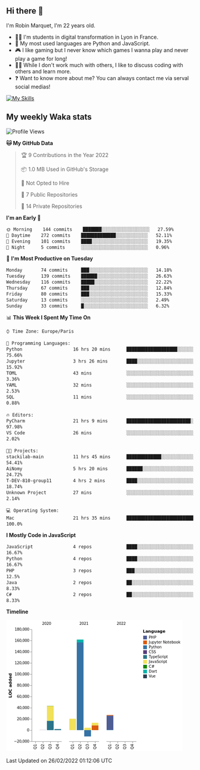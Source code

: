 ## Hi there 👋

I'm Robin Marquet, I'm 22 years old.

- 👨‍💻 I'm students in digital transformation in Lyon in France.
- 🌱 My most used languages are Python and JavaScript.
- 🎮 I like gaming but I never know which games I wanna play and never play a game for long!
- 👯‍♀️ While I don't work much with others, I like to discuss coding with others and learn more.
- ❓ Want to know more about me? You can always contact me via serval social medias!

[![My Skills](https://skillicons.dev/icons?i=js,html,css,dart,discord,docker,express,figma,firebase,graphql,mongodb,mysql,nodejs,py,react,ts,vue)](https://skillicons.dev)

## My weekly Waka stats

<!--START_SECTION:waka-->
![Profile Views](http://img.shields.io/badge/Profile%20Views-95-blue)

**🐱 My GitHub Data** 

> 🏆 9 Contributions in the Year 2022
 > 
> 📦 1.0 MB Used in GitHub's Storage 
 > 
> 🚫 Not Opted to Hire
 > 
> 📜 7 Public Repositories 
 > 
> 🔑 14 Private Repositories  
 > 
**I'm an Early 🐤** 

```text
🌞 Morning    144 commits    ███████░░░░░░░░░░░░░░░░░░   27.59% 
🌆 Daytime    272 commits    █████████████░░░░░░░░░░░░   52.11% 
🌃 Evening    101 commits    ████░░░░░░░░░░░░░░░░░░░░░   19.35% 
🌙 Night      5 commits      ░░░░░░░░░░░░░░░░░░░░░░░░░   0.96%

```
📅 **I'm Most Productive on Tuesday** 

```text
Monday       74 commits     ███░░░░░░░░░░░░░░░░░░░░░░   14.18% 
Tuesday      139 commits    ██████░░░░░░░░░░░░░░░░░░░   26.63% 
Wednesday    116 commits    █████░░░░░░░░░░░░░░░░░░░░   22.22% 
Thursday     67 commits     ███░░░░░░░░░░░░░░░░░░░░░░   12.84% 
Friday       80 commits     ███░░░░░░░░░░░░░░░░░░░░░░   15.33% 
Saturday     13 commits     ░░░░░░░░░░░░░░░░░░░░░░░░░   2.49% 
Sunday       33 commits     █░░░░░░░░░░░░░░░░░░░░░░░░   6.32%

```


📊 **This Week I Spent My Time On** 

```text
⌚︎ Time Zone: Europe/Paris

💬 Programming Languages: 
Python                   16 hrs 20 mins      ███████████████████░░░░░░   75.66% 
Jupyter                  3 hrs 26 mins       ████░░░░░░░░░░░░░░░░░░░░░   15.92% 
TOML                     43 mins             ░░░░░░░░░░░░░░░░░░░░░░░░░   3.36% 
YAML                     32 mins             ░░░░░░░░░░░░░░░░░░░░░░░░░   2.53% 
SQL                      11 mins             ░░░░░░░░░░░░░░░░░░░░░░░░░   0.88%

🔥 Editors: 
PyCharm                  21 hrs 9 mins       ████████████████████████░   97.98% 
VS Code                  26 mins             ░░░░░░░░░░░░░░░░░░░░░░░░░   2.02%

🐱‍💻 Projects: 
stackilab-main           11 hrs 45 mins      █████████████░░░░░░░░░░░░   54.41% 
AiNomy                   5 hrs 20 mins       ██████░░░░░░░░░░░░░░░░░░░   24.72% 
T-DEV-810-group11        4 hrs 2 mins        ████░░░░░░░░░░░░░░░░░░░░░   18.74% 
Unknown Project          27 mins             ░░░░░░░░░░░░░░░░░░░░░░░░░   2.14%

💻 Operating System: 
Mac                      21 hrs 35 mins      █████████████████████████   100.0%

```

**I Mostly Code in JavaScript** 

```text
JavaScript               4 repos             ████░░░░░░░░░░░░░░░░░░░░░   16.67% 
Python                   4 repos             ████░░░░░░░░░░░░░░░░░░░░░   16.67% 
PHP                      3 repos             ███░░░░░░░░░░░░░░░░░░░░░░   12.5% 
Java                     2 repos             ██░░░░░░░░░░░░░░░░░░░░░░░   8.33% 
C#                       2 repos             ██░░░░░░░░░░░░░░░░░░░░░░░   8.33%

```


**Timeline**

![Chart not found](https://raw.githubusercontent.com/rmarquet21/rmarquet21/main/charts/bar_graph.png) 


 Last Updated on 26/02/2022 01:12:06 UTC
<!--END_SECTION:waka-->
